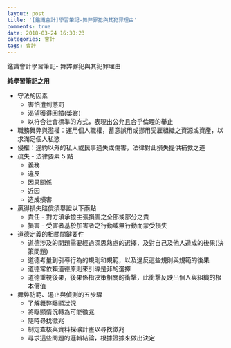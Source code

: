 ```yaml
---
layout: post
title: '[鑑識會計]學習筆記-舞弊罪犯與其犯罪理由'
comments: true
date: 2018-03-24 16:30:23
categories: 會計
tags: 會計
---
```


鑑識會計學習筆記- 舞弊罪犯與其犯罪理由

**純學習筆記之用**

<!-- more -->

* 守法的因素
  * 害怕遭到懲罰
  * 渴望獲得回饋(獎賞)
  * 以符合社會標準的方式，表現出公允且合乎倫理的舉止
* 職務舞弊與濫權：運用個人職權，蓄意誤用或挪用受雇組織之資源或資產，以求滿足個人私慾
* 侵權：違約以外的私人或民事過失或傷害，法律對此損失提供補救之道
* 疏失 - 法律要素 5 點
  * 義務
  * 違反
  * 因果關係
  * 近因
  * 造成損害
* 贏得損失賠償須舉證以下兩點
  * 責任 - 對方須承擔主張損害之全部或部分之責
  * 損害 - 受害者基於加害者之行動或無行動而蒙受損失
* 道德定義的相關關鍵要件
  * 道德涉及的問題需要經過深思熟慮的選擇，及對自己及他人造成的後果(決策問題)
  * 道德考量到引導行為的規則和規範，以及違反這些規則與規範的後果
  * 道德常依賴道德原則來引導是非的選擇
  * 道德重視後果，後果係指決策相關的衝擊，此衝擊反映出個人與組織的根本價值 
* 舞弊防範、遏止與偵測的五步驟
  * 了解舞弊曝顯狀況 
  * 將曝顯情況轉為可能徵兆
  * 隨時尋找徵兆
  * 制定查核與資料採礦計畫以尋找徵兆
  * 尋求這些問題的邏輯結論，根據證據來做出決定